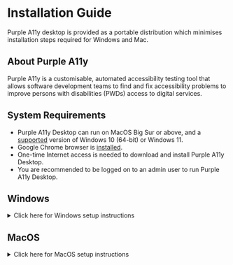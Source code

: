 # Installation Guide

Purple A11y desktop is provided as a portable distribution which minimises installation steps required for Windows and Mac.

## About Purple A11y

Purple A11y is a customisable, automated accessibility testing tool that allows software development teams to find and fix accessibility problems to improve persons with disabilities (PWDs) access to digital services.

## System Requirements

* Purple A11y Desktop can run on MacOS Big Sur or above, and a [supported](https://learn.microsoft.com/en-us/windows/release-health/supported-versions-windows-client) version of Windows 10 (64-bit) or Windows 11.
* Google Chrome browser is [installed](https://www.google.com/chrome).
* One-time Internet access is needed to download and install Purple A11y Desktop.
* You are recommended to be logged on to an admin user to run Purple A11y Desktop.

## Windows

<details>
    <summary>Click here for Windows setup instructions </summary>

### Download Purple A11y Desktop Windows

* Download [purple-a11y-desktop-windows.zip](https://github.com/GovTechSG/purple-a11y-desktop/releases/latest/download/purple-a11y-desktop-windows.zip)
* Double-click the downloaded zip file. Extract the contents of the zip file with a right-click and choosing “Extract All” in the context menu.

### Run Purple A11y Desktop Windows

* Double-click the extracted Purple-A11y-Setup.exe file.
* If you see "Windows protected your PC" prompt as shown below, click "More info" and "Run anyway".
    
    <img width="787" alt="Windows protected your PC prompt" src="https://github.com/GovTechSG/purple-a11y-desktop/assets/2021525/6ec34301-26ce-41a5-9648-53d36e9198af">

* Follow the on-screen instructions to complete the setup process.
* Run Purple A11y Desktop from the Windows start menu.
* Purple A11y will start setting up. This process may take up to 5 minutes.

 * If a Windows Firewall prompt appears, if you have administrator rights, click "Allow" or "Allow access". Click "Cancel" if you do not have administrator rights.
<img width="261" alt="Newer Windows Firewall prompt for Allow" src="https://github.com/GovTechSG/purple-a11y/assets/50561219/4ece401b-1195-4a90-a327-243c081690b9">
<img width="331" alt="Windows Firewall prompt for Allow access" src="https://github.com/GovTechSG/purple-a11y/assets/2021525/d6d435c4-f534-4416-b418-a8b8e15f3b3f">

</details>

## MacOS

<details>
    <summary>Click here for MacOS setup instructions </summary>

### Download Purple A11y desktop MacOS

* Download [purple-a11y-desktop-macos.zip](https://github.com/GovTechSG/purple-a11y-desktop/releases/latest/download/purple-a11y-desktop-macos.zip).
* If Purple A11y app does not appear in your Downloads folder, double-click the Purple A11y file.

> Tip: To extract files in Mac, double-click on `purple-a11y-desktop-macos.zip` file, which is usually saved to your Downloads folder. A new app `Purple A11y` with the a11y icon will appear.  Drag or move `Purple A11y` app to your Applications folder for easy access.

### Run Purple A11y Desktop MacOS

* Double-click Purple A11y then click "Open" in the pop-up menu.
* Purple A11y will start setting up. This process may take up to 5 minutes.

</details>
